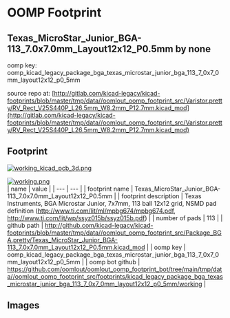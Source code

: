 # OOMP Footprint  
## Texas_MicroStar_Junior_BGA-113_7.0x7.0mm_Layout12x12_P0.5mm  by none  
  
oomp key: oomp_kicad_legacy_package_bga_texas_microstar_junior_bga_113_7_0x7_0mm_layout12x12_p0_5mm  
  
source repo at: [http://gitlab.com/kicad-legacy/kicad-footprints/blob/master/tmp/data//oomlout_oomp_footprint_src/Varistor.pretty/RV_Rect_V25S440P_L26.5mm_W8.2mm_P12.7mm.kicad_mod](http://gitlab.com/kicad-legacy/kicad-footprints/blob/master/tmp/data//oomlout_oomp_footprint_src/Varistor.pretty/RV_Rect_V25S440P_L26.5mm_W8.2mm_P12.7mm.kicad_mod)  
## Footprint  
  
[![working_kicad_pcb_3d.png](working_kicad_pcb_3d_600.png)](working_kicad_pcb_3d.png)  
  
[![working.png](working_600.png)](working.png)  
| name | value | 
| --- | --- | 
| footprint name | Texas_MicroStar_Junior_BGA-113_7.0x7.0mm_Layout12x12_P0.5mm | 
| footprint description | Texas Instruments, BGA Microstar Junior, 7x7mm, 113 ball 12x12 grid, NSMD pad definition (http://www.ti.com/lit/ml/mpbg674/mpbg674.pdf, http://www.ti.com/lit/wp/ssyz015b/ssyz015b.pdf) | 
| number of pads | 113 | 
| github path | http://github.com/kicad-legacy/kicad-footprints/blob/master/tmp/data//oomlout_oomp_footprint_src/Package_BGA.pretty/Texas_MicroStar_Junior_BGA-113_7.0x7.0mm_Layout12x12_P0.5mm.kicad_mod | 
| oomp key | oomp_kicad_legacy_package_bga_texas_microstar_junior_bga_113_7_0x7_0mm_layout12x12_p0_5mm | 
| oomp bot github | https://github.com/oomlout/oomlout_oomp_footprint_bot/tree/main/tmp/data//oomlout_oomp_footprint_src/footprints/kicad_legacy_package_bga_texas_microstar_junior_bga_113_7_0x7_0mm_layout12x12_p0_5mm/working | 
## Images  
